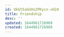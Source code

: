 ```yaml
---
id: UkGt5aGUXo2PKycn-sH24
title: Friendship
desc: ''
updated: 1644961726969
created: 1644961726969
---
```


